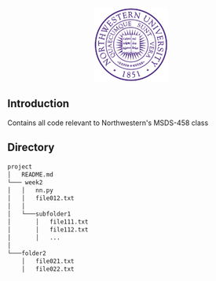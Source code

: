 <p align="center">
  <img width="150" src="media/nu_logo.png">
  </a>
</p>

## Introduction
Contains all code relevant to Northwestern's MSDS-458 class

## Directory
```
project
│   README.md  
└─── week2
│   │   nn.py 
│   │   file012.txt
│   │
│   └───subfolder1
│       │   file111.txt
│       │   file112.txt
│       │   ...
│   
└───folder2
    │   file021.txt
    │   file022.txt
```